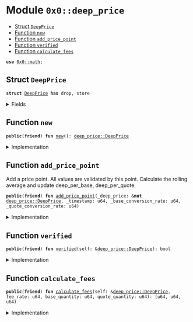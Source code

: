 
<a name="0x0_deep_price"></a>

# Module `0x0::deep_price`



-  [Struct `DeepPrice`](#0x0_deep_price_DeepPrice)
-  [Function `new`](#0x0_deep_price_new)
-  [Function `add_price_point`](#0x0_deep_price_add_price_point)
-  [Function `verified`](#0x0_deep_price_verified)
-  [Function `calculate_fees`](#0x0_deep_price_calculate_fees)


<pre><code><b>use</b> <a href="math.md#0x0_math">0x0::math</a>;
</code></pre>



<a name="0x0_deep_price_DeepPrice"></a>

## Struct `DeepPrice`



<pre><code><b>struct</b> <a href="deep_price.md#0x0_deep_price_DeepPrice">DeepPrice</a> <b>has</b> drop, store
</code></pre>



<details>
<summary>Fields</summary>


<dl>
<dt>
<code>last_insert_timestamp: u64</code>
</dt>
<dd>

</dd>
<dt>
<code>price_points_base: <a href="dependencies/move-stdlib/vector.md#0x1_vector">vector</a>&lt;u64&gt;</code>
</dt>
<dd>

</dd>
<dt>
<code>price_points_quote: <a href="dependencies/move-stdlib/vector.md#0x1_vector">vector</a>&lt;u64&gt;</code>
</dt>
<dd>

</dd>
<dt>
<code>deep_per_base: u64</code>
</dt>
<dd>

</dd>
<dt>
<code>deep_per_quote: u64</code>
</dt>
<dd>

</dd>
</dl>


</details>

<a name="0x0_deep_price_new"></a>

## Function `new`



<pre><code><b>public</b>(<b>friend</b>) <b>fun</b> <a href="deep_price.md#0x0_deep_price_new">new</a>(): <a href="deep_price.md#0x0_deep_price_DeepPrice">deep_price::DeepPrice</a>
</code></pre>



<details>
<summary>Implementation</summary>


<pre><code><b>public</b>(<a href="dependencies/sui-framework/package.md#0x2_package">package</a>) <b>fun</b> <a href="deep_price.md#0x0_deep_price_new">new</a>(): <a href="deep_price.md#0x0_deep_price_DeepPrice">DeepPrice</a> {
    // Initialize the DEEP price points
    <a href="deep_price.md#0x0_deep_price_DeepPrice">DeepPrice</a> {
        last_insert_timestamp: 0,
        price_points_base: <a href="dependencies/move-stdlib/vector.md#0x1_vector">vector</a>[],
        price_points_quote: <a href="dependencies/move-stdlib/vector.md#0x1_vector">vector</a>[],
        deep_per_base: 0,
        deep_per_quote: 0,
    }
}
</code></pre>



</details>

<a name="0x0_deep_price_add_price_point"></a>

## Function `add_price_point`

Add a price point. All values are validated by this point.
Calculate the rolling average and update deep_per_base, deep_per_quote.


<pre><code><b>public</b>(<b>friend</b>) <b>fun</b> <a href="deep_price.md#0x0_deep_price_add_price_point">add_price_point</a>(_deep_price: &<b>mut</b> <a href="deep_price.md#0x0_deep_price_DeepPrice">deep_price::DeepPrice</a>, _timestamp: u64, _base_conversion_rate: u64, _quote_conversion_rate: u64)
</code></pre>



<details>
<summary>Implementation</summary>


<pre><code><b>public</b>(<a href="dependencies/sui-framework/package.md#0x2_package">package</a>) <b>fun</b> <a href="deep_price.md#0x0_deep_price_add_price_point">add_price_point</a>(
    _deep_price: &<b>mut</b> <a href="deep_price.md#0x0_deep_price_DeepPrice">DeepPrice</a>,
    _timestamp: u64,
    _base_conversion_rate: u64,
    _quote_conversion_rate: u64,
) {
    // TODO
}
</code></pre>



</details>

<a name="0x0_deep_price_verified"></a>

## Function `verified`



<pre><code><b>public</b>(<b>friend</b>) <b>fun</b> <a href="deep_price.md#0x0_deep_price_verified">verified</a>(self: &<a href="deep_price.md#0x0_deep_price_DeepPrice">deep_price::DeepPrice</a>): bool
</code></pre>



<details>
<summary>Implementation</summary>


<pre><code><b>public</b>(<a href="dependencies/sui-framework/package.md#0x2_package">package</a>) <b>fun</b> <a href="deep_price.md#0x0_deep_price_verified">verified</a>(
    self: &<a href="deep_price.md#0x0_deep_price_DeepPrice">DeepPrice</a>,
): bool {
    self.last_insert_timestamp &gt; 0
}
</code></pre>



</details>

<a name="0x0_deep_price_calculate_fees"></a>

## Function `calculate_fees`



<pre><code><b>public</b>(<b>friend</b>) <b>fun</b> <a href="deep_price.md#0x0_deep_price_calculate_fees">calculate_fees</a>(self: &<a href="deep_price.md#0x0_deep_price_DeepPrice">deep_price::DeepPrice</a>, fee_rate: u64, base_quantity: u64, quote_quantity: u64): (u64, u64, u64)
</code></pre>



<details>
<summary>Implementation</summary>


<pre><code><b>public</b>(<a href="dependencies/sui-framework/package.md#0x2_package">package</a>) <b>fun</b> <a href="deep_price.md#0x0_deep_price_calculate_fees">calculate_fees</a>(
    self: &<a href="deep_price.md#0x0_deep_price_DeepPrice">DeepPrice</a>,
    fee_rate: u64,
    base_quantity: u64,
    quote_quantity: u64,
): (u64, u64, u64) {
    <b>if</b> (self.<a href="deep_price.md#0x0_deep_price_verified">verified</a>()) {
        <b>let</b> base_fee = math::mul(fee_rate, math::mul(base_quantity, self.deep_per_base));
        <b>let</b> quote_fee = math::mul(fee_rate, math::mul(quote_quantity, self.deep_per_quote));

        <b>return</b> (0, 0, base_fee + quote_fee)
    };

    <b>let</b> base_fee = math::mul(fee_rate, base_quantity);
    <b>let</b> quote_fee = math::mul(fee_rate, quote_quantity);

    (base_fee, quote_fee, 0)
}
</code></pre>



</details>
